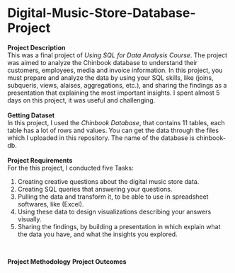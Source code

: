 # Digital-Music-Store-Database-Project
**Project Description** <br/>
This was a final project of _Using SQL for Data Analysis Course_. The project was aimed to analyze the Chinbook database to understand their customers, employees, media and invoice information. In this project, you must prepare and analyze the data by using your SQL skills, like (joins, subqueris, views, alaises, aggregations, etc.), and sharing the findings as a presentation that explaining the most important insights. I spent almost 5 days on this project, it was useful and challenging. <br/>
<br/>
**Getting Dataset** <br/>
In this project, I used the _Chinbook Database_, that contains 11 tables, each table has a lot of rows and values. You can get the data through the files which I uploaded in this repository. The name of the database is chinbook-db. <br/>
<br/>
**Project Requirements** <br/>
For the this project, I conducted five Tasks: <br/>
1. Creating creative questions about the digital music store data. <br/>
2. Creating SQL queries that answering your questions. <br/>
3. Pulling the data and transform it, to be able to use in spreadsheet softwares, like (Excel). 
4. Using these data to design visualizations describing your answers visually. <br/>
5. Sharing the findings, by building a presentation in which explain what the data you have, and what the insights you explored. <br/>
<br/>

**Project Methodology**
**Project Outcomes**
